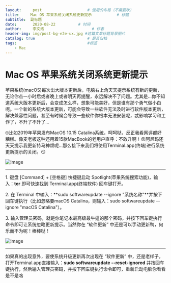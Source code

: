 ```yaml
---
layout:     post                    # 使用的布局（不需要改）
title:     Mac OS 苹果系统关闭系统更新提示           # 标题 
subtitle:  副标题
date:       2020-08-22          # 时间
author:     李文拓                     # 作者
header-img: img/post-bg-e2e-ux.jpg #这篇文章标题背景图片
catalog: true                       # 是否归档
tags:                               #标签
    - Mac
---
```

# Mac OS 苹果系统关闭系统更新提示



苹果系统(macOS)每次出大版本更新后，电脑右上角天天提示系统有新的更新，无论你点一小时后或者晚上或者明天再提醒，永远解决不了问题。尤其是…你不知道系统大版本更新后，会变成怎么样，想象可能美好，但是谁有那个勇气做小白呢。一个新的系统大版本更新，可能会导致一些软件无法及时进行软件版本更新，解决兼容性问题，甚至有时候会导致一些软件你根本无法安装呢，忒影响学习和工作了，不升了不升了…

🙄比如2019年苹果发布MacOS 10.15 Catalina系统，呵呵哒，反正我看网评都好糟糕。像麦老板这种还用着15款MacBook的老用户直呼：不敢升啊！😡阿尼玛还天天提示我更新特马神烦呢…那么接下来我们将使用Terminal.app(终端)进行系统更新提示的关闭。😏

![image](https://upload-images.jianshu.io/upload_images/20193243-9d19da0621321cf5.png?imageMogr2/auto-orient/strip|imageView2/2/w/1200/format/webp)

* * *

1. 键盘 [Command] + [空格键] 快捷键启动 Spotlight(苹果系统搜索功能)，输入：**ter** 即可快速找到 Terminal.app(终端软件) 回车键打开。

2. 在 Terminal 中输入：**sudo softwareupdate --ignore "系统名称"**并按下回车键执行（比如忽略要macOS Catalina，则输入：sudo softwareupdate --ignore "macOS Catalina"）。

3\. 输入管理员密码，就是你笔记本最高级最牛逼的那个密码，并按下回车键执行命令即可让系统忽略更新提示。当然你在 “软件更新” 中还是可以手动更新鸭，何乐而不为呢！棒棒哒！

![image](https://upload-images.jianshu.io/upload_images/20193243-284f88cb006663a3.png?imageMogr2/auto-orient/strip|imageView2/2/w/1200/format/webp)

* * *

如果真的出现意外，要使系统升级更新再次出现在 “软件更新” 中，还是老样子，打开Terminal.app直接输入：**sudo softwareupdate --reset-ignored** 并按回车键执行，然后输入管理员密码，并按下回车键执行命令即可，重新启动电脑你看看是不是咯

</article>
